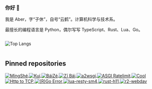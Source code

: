 ### 你好 👋

我是 Aber，字“子休”，自号“云鹤”。计算机科学与技术系。

最擅长的编程语言是 Python，偶尔写写 TypeScript、Rust、Lua、Go。

<div style="display: flex; gap: 1em;">

<!-- ![abersheeran's GitHub stats](https://github-readme-stats.vercel.app/api?username=abersheeran) -->

![Top Langs](https://github-readme-stats.vercel.app/api/top-langs/?username=abersheeran)

</div>

## Pinned repositories

<div>

  <a href="https://github.com/abersheeran/mingshe">
    <img align="center" alt="MíngShé" src="https://github-readme-stats.vercel.app/api/pin/?hide_border=true&username=abersheeran&repo=mingshe" />
  </a>
  <a href="https://github.com/abersheeran/kui">
    <img align="center" alt="Kuí" src="https://github-readme-stats.vercel.app/api/pin/?hide_border=true&username=abersheeran&repo=kui" />
  </a>
  <a href="https://github.com/abersheeran/baize">
    <img align="center" alt="BáiZé" src="https://github-readme-stats.vercel.app/api/pin/?hide_border=true&username=abersheeran&repo=baize" />
  </a>
  <a href="https://github.com/abersheeran/zibai">
    <img align="center" alt="Zī Bái" src="https://github-readme-stats.vercel.app/api/pin/?hide_border=true&username=abersheeran&repo=zibai" />
  </a>
  <a href="https://github.com/abersheeran/a2wsgi">
    <img align="center" alt="a2wsgi" src="https://github-readme-stats.vercel.app/api/pin/?hide_border=true&username=abersheeran&repo=a2wsgi" />
  </a>
  <a href="https://github.com/abersheeran/asgi-ratelimit">
    <img align="center" alt="ASGI Ratelimit" src="https://github-readme-stats.vercel.app/api/pin/?hide_border=true&username=abersheeran&repo=asgi-ratelimit" />
  </a>
  <a href="https://github.com/abersheeran/cool">
    <img align="center" alt="Cool" src="https://github-readme-stats.vercel.app/api/pin/?hide_border=true&username=abersheeran&repo=cool" />
  </a>
  <a href="https://github.com/abersheeran/http2tcp">
    <img align="center" alt="Http to TCP" src="https://github-readme-stats.vercel.app/api/pin/?hide_border=true&username=abersheeran&repo=http2tcp" />
  </a>
  <a href="https://github.com/abersheeran/rgo-error">
    <img align="center" alt="(R)Go Error" src="https://github-readme-stats.vercel.app/api/pin/?hide_border=true&username=abersheeran&repo=rgo-error" />
  </a>
  <a href="https://github.com/abersheeran/lua-resty-sm4">
    <img align="center" alt="lua-resty-sm4" src="https://github-readme-stats.vercel.app/api/pin/?hide_border=true&username=abersheeran&repo=lua-resty-sm4" />
  </a>
  <a href="https://github.com/abersheeran/rust-h11">
    <img align="center" alt="rust-h11" src="https://github-readme-stats.vercel.app/api/pin/?hide_border=true&username=abersheeran&repo=rust-h11" />
  </a>
  <a href="https://github.com/abersheeran/r2-webdav">
    <img align="center" alt="r2-webdav" src="https://github-readme-stats.vercel.app/api/pin/?hide_border=true&username=abersheeran&repo=r2-webdav" />
  </a>

</div>

